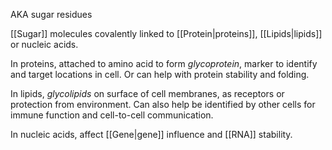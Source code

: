 AKA sugar residues

[[Sugar]] molecules covalently linked to [[Protein|proteins]], [[Lipids|lipids]] or nucleic acids.

In proteins, attached to amino acid to form *glycoprotein*, marker to identify and target locations in cell. Or can help with protein stability and folding.

In lipids, *glycolipids* on surface of cell membranes, as receptors or protection from environment.
Can also help be identified by other cells for immune function and cell-to-cell communication.

In nucleic acids, affect [[Gene|gene]] influence and [[RNA]] stability.